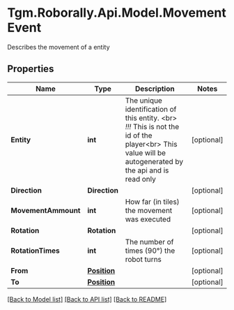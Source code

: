 # Tgm.Roborally.Api.Model.MovementEvent
Describes the movement of a entity

## Properties

Name | Type | Description | Notes
------------ | ------------- | ------------- | -------------
**Entity** | **int** | The unique identification of this entity. &lt;br&gt; *!!!* This is not the id of the player&lt;br&gt; This value will be autogenerated by the api and is read only | [optional] 
**Direction** | **Direction** |  | [optional] 
**MovementAmmount** | **int** | How far (in tiles) the movement was executed | [optional] 
**Rotation** | **Rotation** |  | [optional] 
**RotationTimes** | **int** | The number of times (90°) the robot turns | [optional] 
**From** | [**Position**](Position.md) |  | [optional] 
**To** | [**Position**](Position.md) |  | [optional] 

[[Back to Model list]](../README.md#documentation-for-models) [[Back to API list]](../README.md#documentation-for-api-endpoints) [[Back to README]](../README.md)


